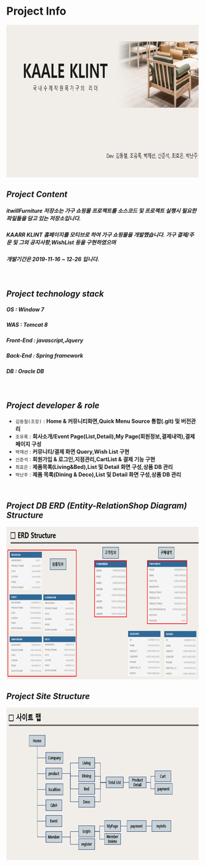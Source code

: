 <h1><b>Project Info</b></h1>

<img src="/githubimage/projectMain.png" width="850px" height="400px"></img><br/>

*Project Content*
----------------------
<h5>itwillFurniture 저장소는 가구 쇼핑몰 프로젝트를 소스코드 및 프로젝트 실행시 필요한 파일들을 담고 있는 저장소입니다.</h5>
<h5>KAARR KLINT 홈페이지를 모티브로 하여 가구 쇼핑몰을 개발했습니다. 가구 결제/주문 및 그외 공지사항,WishList 등을 구현하였으며 </h5>
<h5>개발기간은 2019-11-16 ~ 12-26 입니다.</h5>
<br/>

*Project technology stack*
-------------------------
<h5>OS : Window 7 </h5>
<h5>WAS : Tomcat 8 </h5>
<h5>Front-End : javascript,Jquery</h5>
<h5>Back-End : Spring framework</h5>
<h5>DB : Oracle DB</h5>
<br/>


*Project developer & role*
----------------------------
* <code>김동철(조장)</code> : <b>Home & 커뮤니티화면,Quick Menu Source 통합(.git) 및 버전관리</b>
* <code>조유록</code> : <b>회사소개/Event Page(List,Detail),My Page(회원정보,결제내역),결제 페이지 구성</b>
* <code>박재선</code> : <b>커뮤니티/결제 화면 Query,Wish List 구현</b>
* <code>신준석</code> : <b>회원가입 & 로그인,지점관리,CartList & 결제 기능 구현</b>
* <code>최효은</code> : <b>제품목록(Living&Bed),List 및 Detail 화면 구성,상품 DB 관리</b>
* <code>박난주</code> : <b>제품 목록(Dining & Deco),List 및 Detail 화면 구성,상품 DB 관리</b>
<br/>


*Project DB ERD (Entity-RelationShop Diagram) Structure*
----------------------------

<img src="/githubimage/projectERD.png" width="850px" height="400px"></img><br/>


*Project Site Structure*
----------------------------

<img src="/githubimage/projectSite.png" width="850px" height="400px"></img><br/>


